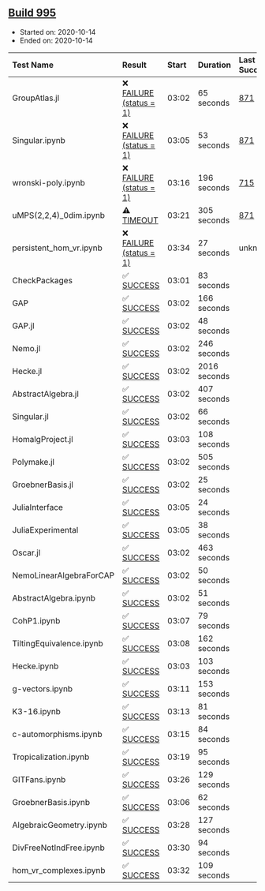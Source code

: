 ## [Build 995](https://oscarci.mathematik.uni-kl.de/job/oscar-stable/995/)

* Started on: 2020-10-14
* Ended on: 2020-10-14

| Test Name    | Result | Start | Duration | Last Success | First Failure |
|:-------------|:-------|:------|:---------|:-------------|:--------------|
| GroupAtlas.jl | ❌ [FAILURE (status = 1)](https://oscarci.mathematik.uni-kl.de/job/oscar-stable/995/artifact/logs/build-995/GroupAtlas.jl.log) | 03:02 | 65 seconds | [871](https://oscarci.mathematik.uni-kl.de/job/oscar-stable/871/) | [872](https://oscarci.mathematik.uni-kl.de/job/oscar-stable/872/) |
| Singular.ipynb | ❌ [FAILURE (status = 1)](https://oscarci.mathematik.uni-kl.de/job/oscar-stable/995/artifact/logs/build-995/Singular.ipynb.log) | 03:05 | 53 seconds | [871](https://oscarci.mathematik.uni-kl.de/job/oscar-stable/871/) | [872](https://oscarci.mathematik.uni-kl.de/job/oscar-stable/872/) |
| wronski-poly.ipynb | ❌ [FAILURE (status = 1)](https://oscarci.mathematik.uni-kl.de/job/oscar-stable/995/artifact/logs/build-995/wronski-poly.ipynb.log) | 03:16 | 196 seconds | [715](https://oscarci.mathematik.uni-kl.de/job/oscar-stable/715/) | [716](https://oscarci.mathematik.uni-kl.de/job/oscar-stable/716/) |
| uMPS(2,2,4)_0dim.ipynb | ⚠ [TIMEOUT](https://oscarci.mathematik.uni-kl.de/job/oscar-stable/995/artifact/logs/build-995/uMPS-2-2-4-_0dim.ipynb.log) | 03:21 | 305 seconds | [871](https://oscarci.mathematik.uni-kl.de/job/oscar-stable/871/) | [872](https://oscarci.mathematik.uni-kl.de/job/oscar-stable/872/) |
| persistent_hom_vr.ipynb | ❌ [FAILURE (status = 1)](https://oscarci.mathematik.uni-kl.de/job/oscar-stable/995/artifact/logs/build-995/persistent_hom_vr.ipynb.log) | 03:34 | 27 seconds | unknown | unknown |
| CheckPackages | ✅ [SUCCESS](https://oscarci.mathematik.uni-kl.de/job/oscar-stable/995/artifact/logs/build-995/CheckPackages.log) | 03:01 | 83 seconds |  |  |
| GAP | ✅ [SUCCESS](https://oscarci.mathematik.uni-kl.de/job/oscar-stable/995/artifact/logs/build-995/GAP.log) | 03:02 | 166 seconds |  |  |
| GAP.jl | ✅ [SUCCESS](https://oscarci.mathematik.uni-kl.de/job/oscar-stable/995/artifact/logs/build-995/GAP.jl.log) | 03:02 | 48 seconds |  |  |
| Nemo.jl | ✅ [SUCCESS](https://oscarci.mathematik.uni-kl.de/job/oscar-stable/995/artifact/logs/build-995/Nemo.jl.log) | 03:02 | 246 seconds |  |  |
| Hecke.jl | ✅ [SUCCESS](https://oscarci.mathematik.uni-kl.de/job/oscar-stable/995/artifact/logs/build-995/Hecke.jl.log) | 03:02 | 2016 seconds |  |  |
| AbstractAlgebra.jl | ✅ [SUCCESS](https://oscarci.mathematik.uni-kl.de/job/oscar-stable/995/artifact/logs/build-995/AbstractAlgebra.jl.log) | 03:02 | 407 seconds |  |  |
| Singular.jl | ✅ [SUCCESS](https://oscarci.mathematik.uni-kl.de/job/oscar-stable/995/artifact/logs/build-995/Singular.jl.log) | 03:02 | 66 seconds |  |  |
| HomalgProject.jl | ✅ [SUCCESS](https://oscarci.mathematik.uni-kl.de/job/oscar-stable/995/artifact/logs/build-995/HomalgProject.jl.log) | 03:03 | 108 seconds |  |  |
| Polymake.jl | ✅ [SUCCESS](https://oscarci.mathematik.uni-kl.de/job/oscar-stable/995/artifact/logs/build-995/Polymake.jl.log) | 03:02 | 505 seconds |  |  |
| GroebnerBasis.jl | ✅ [SUCCESS](https://oscarci.mathematik.uni-kl.de/job/oscar-stable/995/artifact/logs/build-995/GroebnerBasis.jl.log) | 03:02 | 25 seconds |  |  |
| JuliaInterface | ✅ [SUCCESS](https://oscarci.mathematik.uni-kl.de/job/oscar-stable/995/artifact/logs/build-995/JuliaInterface.log) | 03:05 | 24 seconds |  |  |
| JuliaExperimental | ✅ [SUCCESS](https://oscarci.mathematik.uni-kl.de/job/oscar-stable/995/artifact/logs/build-995/JuliaExperimental.log) | 03:05 | 38 seconds |  |  |
| Oscar.jl | ✅ [SUCCESS](https://oscarci.mathematik.uni-kl.de/job/oscar-stable/995/artifact/logs/build-995/Oscar.jl.log) | 03:02 | 463 seconds |  |  |
| NemoLinearAlgebraForCAP | ✅ [SUCCESS](https://oscarci.mathematik.uni-kl.de/job/oscar-stable/995/artifact/logs/build-995/NemoLinearAlgebraForCAP.log) | 03:02 | 50 seconds |  |  |
| AbstractAlgebra.ipynb | ✅ [SUCCESS](https://oscarci.mathematik.uni-kl.de/job/oscar-stable/995/artifact/logs/build-995/AbstractAlgebra.ipynb.log) | 03:02 | 51 seconds |  |  |
| CohP1.ipynb | ✅ [SUCCESS](https://oscarci.mathematik.uni-kl.de/job/oscar-stable/995/artifact/logs/build-995/CohP1.ipynb.log) | 03:07 | 79 seconds |  |  |
| TiltingEquivalence.ipynb | ✅ [SUCCESS](https://oscarci.mathematik.uni-kl.de/job/oscar-stable/995/artifact/logs/build-995/TiltingEquivalence.ipynb.log) | 03:08 | 162 seconds |  |  |
| Hecke.ipynb | ✅ [SUCCESS](https://oscarci.mathematik.uni-kl.de/job/oscar-stable/995/artifact/logs/build-995/Hecke.ipynb.log) | 03:03 | 103 seconds |  |  |
| g-vectors.ipynb | ✅ [SUCCESS](https://oscarci.mathematik.uni-kl.de/job/oscar-stable/995/artifact/logs/build-995/g-vectors.ipynb.log) | 03:11 | 153 seconds |  |  |
| K3-16.ipynb | ✅ [SUCCESS](https://oscarci.mathematik.uni-kl.de/job/oscar-stable/995/artifact/logs/build-995/K3-16.ipynb.log) | 03:13 | 81 seconds |  |  |
| c-automorphisms.ipynb | ✅ [SUCCESS](https://oscarci.mathematik.uni-kl.de/job/oscar-stable/995/artifact/logs/build-995/c-automorphisms.ipynb.log) | 03:15 | 84 seconds |  |  |
| Tropicalization.ipynb | ✅ [SUCCESS](https://oscarci.mathematik.uni-kl.de/job/oscar-stable/995/artifact/logs/build-995/Tropicalization.ipynb.log) | 03:19 | 95 seconds |  |  |
| GITFans.ipynb | ✅ [SUCCESS](https://oscarci.mathematik.uni-kl.de/job/oscar-stable/995/artifact/logs/build-995/GITFans.ipynb.log) | 03:26 | 129 seconds |  |  |
| GroebnerBasis.ipynb | ✅ [SUCCESS](https://oscarci.mathematik.uni-kl.de/job/oscar-stable/995/artifact/logs/build-995/GroebnerBasis.ipynb.log) | 03:06 | 62 seconds |  |  |
| AlgebraicGeometry.ipynb | ✅ [SUCCESS](https://oscarci.mathematik.uni-kl.de/job/oscar-stable/995/artifact/logs/build-995/AlgebraicGeometry.ipynb.log) | 03:28 | 127 seconds |  |  |
| DivFreeNotIndFree.ipynb | ✅ [SUCCESS](https://oscarci.mathematik.uni-kl.de/job/oscar-stable/995/artifact/logs/build-995/DivFreeNotIndFree.ipynb.log) | 03:30 | 94 seconds |  |  |
| hom_vr_complexes.ipynb | ✅ [SUCCESS](https://oscarci.mathematik.uni-kl.de/job/oscar-stable/995/artifact/logs/build-995/hom_vr_complexes.ipynb.log) | 03:32 | 109 seconds |  |  |
